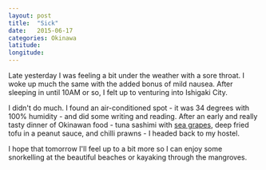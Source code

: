 ```yaml
---
layout: post
title:  "Sick"
date:   2015-06-17
categories: Okinawa
latitude:
longitude:
---
```


Late yesterday I was feeling a bit under the weather with a sore throat. I woke up much the same with the added bonus of mild nausea. After sleeping in until 10AM or so, I felt up to venturing into Ishigaki City.

I didn't do much. I found an air-conditioned spot - it was 34 degrees with 100% humidity - and did some writing and reading. After an early and really tasty dinner of Okinawan food - tuna sashimi with [sea grapes](https://en.wikipedia.org/wiki/Caulerpa_lentillifera), deep fried tofu in a peanut sauce, and chilli prawns - I headed back to my hostel.

I hope that tomorrow I'll feel up to a bit more so I can enjoy some snorkelling at the beautiful beaches or kayaking through the mangroves.
